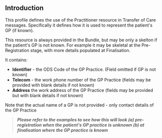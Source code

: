 ## Introduction
This profile defines the use of the Practitioner resource in Transfer of Care messages. Specifically it defines how it is used to represent the patient's GP (if known).

This resource is always provided in the Bundle, but may be only a skelton if the patient's GP is not known. For example it may be skeletal at the Pre-Registration stage, with more details populated at Finalisation.

It contains:

 - **Identifier** - the ODS Code of the GP Practice. (Field omitted if GP is not known)
 - **Telecom** - the work phone number of the GP Practice (fields may be provided with blank details if not known)
 - **Address** the work address of the GP Practice  (fields may be provided but with blank details if not known)

Note that the actual name of a GP is not provided - only contact details of the GP Practice

>***Please refer to the examples to see how this will look (a) pre-registration when the patient's GP practice is unknown (b) at finalisation where the GP practice is known***